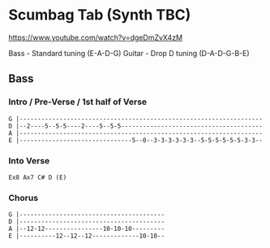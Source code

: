 # Scumbag Tab (Synth TBC)

<https://www.youtube.com/watch?v=dgeDmZvX4zM>

Bass - Standard tuning (E-A-D-G)
Guitar - Drop D tuning (D-A-D-G-B-E)

## Bass

### Intro / Pre-Verse / 1st half of Verse

    G |-------------------------------------------------------------------
    D |--2----5--5-5----2----5--5-5---------------------------------------
    A |-------------------------------------------------------------------
    E |-------------------------------5--0--3-3-3-3-3-3--5-5-5-5-5-5-3-3--

### Into Verse

    Ex8 Ax7 C# D (E)

### Chorus

    G |----------------------------------------
    D |----------------------------------------
    A |--12-12----------------10-10-10---------
    E |----------12--12--12-------------10-10--
